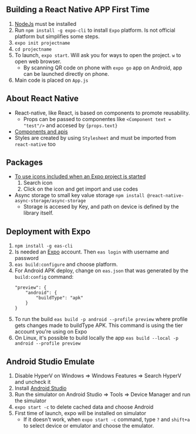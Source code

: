 ## Building a React Native APP First Time

1. [NodeJs](https://nodejs.org/en) must be installed
2. Run `npm install -g expo-cli` to install `Expo` platform. Is not official platform but simplifies some steps.
3. `expo init projectname`
4. `cd projectname`
5. To launch, `expo start`. Will ask you for ways to open the project. `w` to open web browser.
    - By scanning QR code on phone with `expo go` app on Android, app can be launched directly on phone.
6. Main code is placed on `App.js`

## About React Native
- React-native, like React, is based on components to promote reusability.
    - Props can be passed to componentes like `<Component text = "test"/>` and accesed by `{props.text}`
- [Components and apis](https://reactnative.dev/docs/components-and-apis)
- Styles are created by using `Stylesheet` and must be imported from `react-native` too

## Packages
- [To use icons included when an Expo project is started](https://icons.expo.fyi/)
    1. Search icon
    2. Click on the icon and get import and use codes
- Async storage to small key value storage `npm install @react-native-async-storage/async-storage`
    - Storage is accesed by Key, and path on device is defined by the library itself.

## Deployment with Expo
1. `npm install -g eas-cli`
2. Is needed an [Expo](https://expo.dev/) account. Then `eas login` with username and password
3. `eas build:configure` and choose platform. 
4. For Android APK deploy, change on `eas.json` that was generated by the `build:config` command:  
    ```
    "preview": {
        "android": {
            "buildType": "apk"
        }
    }
    ```
5. To run the build `eas build -p android --profile preview` where profile gets changes made to buildType APK.
    This command is using the tier account you're using on Expo
6. On Linux, it's possible to build locally the app `eas build --local -p android --profile preview`

## Android Studio Emulate
1. Disable HyperV on Windows => Windows Features => Search HyperV and uncheck it
2. Install [Android Studio](https://developer.android.com/studio)
3. Run the simulator on Android Studio => Tools => Device Manager and run the simulator
4. `expo start -c` to delete cached data and choose Android
5. First time of launch, expo will be installed on simulator
    - If it doesn't work, when `expo start -c` command, type `?` and `shift+a` to select device or emulator and choose the emulator.